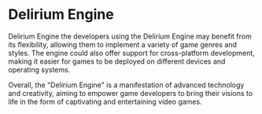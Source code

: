 # Delirium Engine
Delirium Engine the developers using the Delirium Engine may benefit from its flexibility, allowing them to implement a variety of game genres and styles. The engine could also offer support for cross-platform development, making it easier for games to be deployed on different devices and operating systems.

Overall, the "Delirium Engine" is a manifestation of advanced technology and creativity, aiming to empower game developers to bring their visions to life in the form of captivating and entertaining video games.
